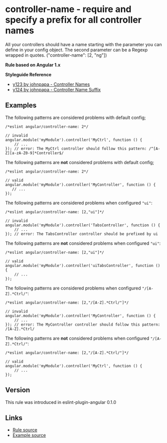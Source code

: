 <!-- WARNING: Generated documentation. Edit docs and examples in the rule and examples file ('rules/controller-name.js', 'examples/controller-name.js'). -->

# controller-name - require and specify a prefix for all controller names

All your controllers should have a name starting with the parameter you can define in your config object.
The second parameter can be a Regexp wrapped in quotes.
("controller-name":  [2, "ng"])

**Rule based on Angular 1.x**

**Styleguide Reference**

* [y123 by johnpapa - Controller Names](https://github.com/johnpapa/angular-styleguide/blob/master/a1/README.md#style-y123)
* [y124 by johnpapa - Controller Name Suffix](https://github.com/johnpapa/angular-styleguide/blob/master/a1/README.md#style-y124)

## Examples

The following patterns are considered problems with default config;

    /*eslint angular/controller-name: 2*/

    // invalid
    angular.module('myModule').controller('MyCtrl', function () {
        // ...
    }); // error: The MyCtrl controller should follow this pattern: /^[A-Z][a-zA-Z0-9]*Controller$/

The following patterns are **not** considered problems with default config;

    /*eslint angular/controller-name: 2*/

    // valid
    angular.module('myModule').controller('MyController', function () {
       // ...
    });

The following patterns are considered problems when configured `"ui"`:

    /*eslint angular/controller-name: [2,"ui"]*/

    // invalid
    angular.module('myModule').controller('TabsController', function () {
        // ...
    }); // error: The TabsController controller should be prefixed by ui

The following patterns are **not** considered problems when configured `"ui"`:

    /*eslint angular/controller-name: [2,"ui"]*/

    // valid
    angular.module('myModule').controller('uiTabsController', function () {
        // ...
    });

The following patterns are considered problems when configured `"/[A-Z].*Ctrl/"`:

    /*eslint angular/controller-name: [2,"/[A-Z].*Ctrl/"]*/

    // invalid
    angular.module('myModule').controller('MyController', function () {
        // ...
    }); // error: The MyController controller should follow this pattern: /[A-Z].*Ctrl/

The following patterns are **not** considered problems when configured `"/[A-Z].*Ctrl/"`:

    /*eslint angular/controller-name: [2,"/[A-Z].*Ctrl/"]*/

    // valid
    angular.module('myModule').controller('MyCtrl', function () {
        // ...
    });

## Version

This rule was introduced in eslint-plugin-angular 0.1.0

## Links

* [Rule source](/rules/controller-name.js)
* [Example source](/examples/controller-name.js)
